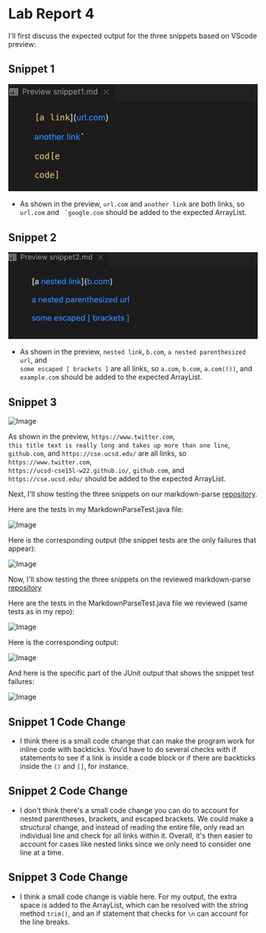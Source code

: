 # Lab Report 4
I'll first discuss the expected output for the three snippets based on VScode preview:

## Snippet 1

![Image](lab-4-screenshots/snippet1.png)

* As shown in the preview, ```url.com``` and ```another link``` are both links, so ```url.com``` and ``` `google.com``` should be added to the expected ArrayList.

## Snippet 2

![Image](lab-4-screenshots/snippet2.png)

* As shown in the preview, ```nested link```, ```b.com```, ```a nested parenthesized url```, and\
 ``` some escaped [ brackets ] ``` are all links, so ```a.com```, ```b.com```, ```a.com(())```, and ```example.com``` should be added to the expected ArrayList.

## Snippet 3

![Image](lab-4-screenshots/snippet3.png)

As shown in the preview, ```https://www.twitter.com```,\
 ```this title text is really long and takes up more than one line```, ```github.com```, and ```https://cse.ucsd.edu/``` are all links, so ```https://www.twitter.com```,\
  ```https://ucsd-cse15l-w22.github.io/```, ```github.com```, and ```https://cse.ucsd.edu/``` should be added to the expected ArrayList.

Next, I'll show testing the three snippets on our markdown-parse [repository](https://github.com/bcli12/markdown-parse).

Here are the tests in my MarkdownParseTest.java file:

![Image](lab-4-screenshots/myrepo-tests.png)

Here is the corresponding output (the snippet tests are the only failures that appear):

![Image](lab-4-screenshots/myrepo-output.png)

Now, I'll show testing the three snippets on the reviewed markdown-parse 
[repository](https://github.com/TheZenMasterz/markdown-parse)


Here are the tests in the MarkdownParseTest.java file we reviewed (same tests as in my repo):

![Image](lab-4-screenshots/review-tests.png)

Here is the corresponding output:

![Image](lab-4-screenshots/review-output1.png)

And here is the specific part of the JUnit output that shows the snippet test failures:

![Image](lab-4-screenshots/review-output2.png)

## Snippet 1 Code Change
* I think there is a small code change that can make the program work for inline code with backticks. You'd have to do several checks with if statements to see if a link is inside a code block or if there are backticks inside the ```()``` and ```[]```, for instance. 

## Snippet 2 Code Change
*  I don't think there's a small code change you can do to account for nested parentheses, brackets, and escaped brackets. We could make a structural change, and instead of reading the entire file, only read an individual line and check for all links within it. Overall, it's then easier to account for cases like nested links since we only need to consider one line at a time.

## Snippet 3 Code Change
*  I think a small code change is viable here. For my output, the extra space is added to the ArrayList, which can be resolved with the string method ```trim()```, and an if statement that checks for ```\n``` can account for the line breaks.

